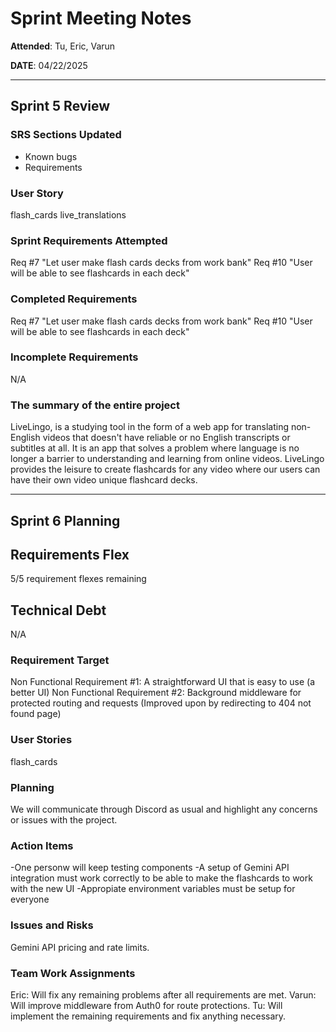 # Sprint Meeting Notes

**Attended**: Tu, Eric, Varun

**DATE**: 04/22/2025

***

## Sprint 5 Review

### SRS Sections Updated

- Known bugs
- Requirements

### User Story

flash_cards
live_translations


### Sprint Requirements Attempted

Req #7 "Let user make flash cards decks from work bank"
Req #10 "User will be able to see flashcards in each deck"

### Completed Requirements

Req #7 "Let user make flash cards decks from work bank"
Req #10 "User will be able to see flashcards in each deck"

### Incomplete Requirements

N/A

### The summary of the entire project

LiveLingo, is a studying tool in the form of a web app for translating non-English videos that doesn't have reliable or no English transcripts or subtitles at all. It is an app that solves a problem where language is no longer a barrier to understanding and learning from online videos. LiveLingo provides the leisure to create flashcards for any video where our users can have their own video unique flashcard decks. 

***

## Sprint 6 Planning

## Requirements Flex

5/5 requirement flexes remaining

## Technical Debt

N/A

### Requirement Target

Non Functional Requirement #1: A straightforward UI that is easy to use (a better UI)
Non Functional Requirement #2: Background middleware for protected routing and requests (Improved upon by redirecting to 404 not found page)

### User Stories

flash_cards

### Planning

We will communicate through Discord as usual and highlight any concerns or issues with the project. 

### Action Items

-One personw will keep testing components
-A setup of Gemini API integration must work correctly to be able to make the flashcards to work with the new UI
-Appropiate environment variables must be setup for everyone

### Issues and Risks

Gemini API pricing and rate limits.

### Team Work Assignments

Eric: Will fix any remaining problems after all requirements are met. 
Varun: Will improve middleware from Auth0 for route protections.
Tu: Will implement the remaining requirements and fix anything necessary.
